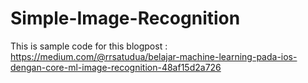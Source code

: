 # Simple-Image-Recognition

This is sample code for this blogpost : https://medium.com/@rrsatudua/belajar-machine-learning-pada-ios-dengan-core-ml-image-recognition-48af15d2a726

